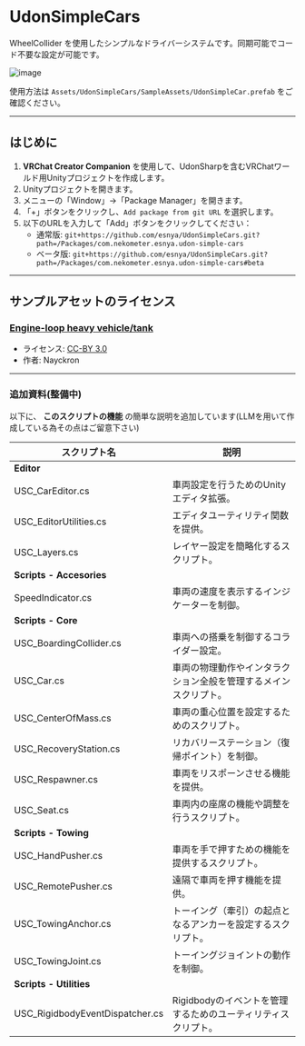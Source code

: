 # UdonSimpleCars  
WheelCollider を使用したシンプルなドライバーシステムです。同期可能でコード不要な設定が可能です。

![image](https://user-images.githubusercontent.com/2088693/137936901-bdcb12c5-6d77-4162-a128-6690c99b9884.png)

使用方法は `Assets/UdonSimpleCars/SampleAssets/UdonSimpleCar.prefab` をご確認ください。

---

## はじめに  

1. **VRChat Creator Companion** を使用して、UdonSharpを含むVRChatワールド用Unityプロジェクトを作成します。  
2. Unityプロジェクトを開きます。  
3. メニューの「Window」→「Package Manager」を開きます。  
4. 「+」ボタンをクリックし、`Add package from git URL` を選択します。  
5. 以下のURLを入力して「Add」ボタンをクリックしてください：  
   - 通常版: `git+https://github.com/esnya/UdonSimpleCars.git?path=/Packages/com.nekometer.esnya.udon-simple-cars`  
   - ベータ版: `git+https://github.com/esnya/UdonSimpleCars.git?path=/Packages/com.nekometer.esnya.udon-simple-cars#beta`  

---

## サンプルアセットのライセンス  
### [Engine-loop heavy vehicle/tank](https://opengameart.org/content/engine-loop-heavy-vehicletank)  
- ライセンス: [CC-BY 3.0](https://creativecommons.org/licenses/by/3.0/)  
- 作者: Nayckron

---

### 追加資料(整備中)
以下に、 **このスクリプトの機能** の簡単な説明を追加しています(LLMを用いて作成している為その点はご留意下さい)

| **スクリプト名**               | **説明**                                                                                                                                  |
|--------------------------------|------------------------------------------------------------------------------------------------------------------------------------------|
| **Editor**                     |                                                                                                                                          |
| USC_CarEditor.cs               | 車両設定を行うためのUnityエディタ拡張。                                                                                                   |
| USC_EditorUtilities.cs         | エディタユーティリティ関数を提供。                                                                                                       |
| USC_Layers.cs                  | レイヤー設定を簡略化するスクリプト。                                                                                                     |
| **Scripts - Accesories**       |                                                                                                                                          |
| SpeedIndicator.cs              | 車両の速度を表示するインジケーターを制御。                                                                                               |
| **Scripts - Core**             |                                                                                                                                          |
| USC_BoardingCollider.cs        | 車両への搭乗を制御するコライダー設定。                                                                                                   |
| USC_Car.cs                     | 車両の物理動作やインタラクション全般を管理するメインスクリプト。                                                                         |
| USC_CenterOfMass.cs            | 車両の重心位置を設定するためのスクリプト。                                                                                               |
| USC_RecoveryStation.cs         | リカバリーステーション（復帰ポイント）を制御。                                                                                           |
| USC_Respawner.cs               | 車両をリスポーンさせる機能を提供。                                                                                                       |
| USC_Seat.cs                    | 車両内の座席の機能や調整を行うスクリプト。                                                                                               |
| **Scripts - Towing**           |                                                                                                                                          |
| USC_HandPusher.cs              | 車両を手で押すための機能を提供するスクリプト。                                                                                           |
| USC_RemotePusher.cs            | 遠隔で車両を押す機能を提供。                                                                                                            |
| USC_TowingAnchor.cs            | トーイング（牽引）の起点となるアンカーを設定するスクリプト。                                                                             |
| USC_TowingJoint.cs             | トーイングジョイントの動作を制御。                                                                                                       |
| **Scripts - Utilities**        |                                                                                                                                          |
| USC_RigidbodyEventDispatcher.cs | Rigidbodyのイベントを管理するためのユーティリティスクリプト。                                                                           |

